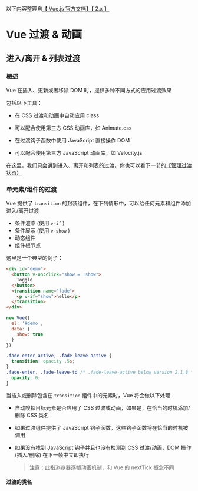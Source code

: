 以下内容整理自[【 Vue.js 官方文档】【 2.x 】](https://cn.vuejs.org/v2/guide/installation.html)


# Vue 过渡 & 动画

## 进入/离开 & 列表过渡

### 概述

Vue 在插入、更新或者移除 DOM 时，提供多种不同方式的应用过渡效果

包括以下工具：

* 在 CSS 过渡和动画中自动应用 class

* 可以配合使用第三方 CSS 动画库，如 Animate.css

* 在过渡钩子函数中使用 JavaScript 直接操作 DOM

* 可以配合使用第三方 JavaScript 动画库，如 Velocity.js

在这里，我们只会讲到进入、离开和列表的过渡，你也可以看下一节的[【管理过渡状态】](https://cn.vuejs.org/v2/guide/transitioning-state.html)

### 单元素/组件的过渡

Vue 提供了 `transition` 的封装组件，在下列情形中，可以给任何元素和组件添加进入/离开过渡

* 条件渲染 (使用 `v-if` )
* 条件展示 (使用 `v-show` )
* 动态组件
* 组件根节点

这里是一个典型的例子：

```html
<div id="demo">
  <button v-on:click="show = !show">
    Toggle
  </button>
  <transition name="fade">
    <p v-if="show">hello</p>
  </transition>
</div>
```

```js
new Vue({
  el: '#demo',
  data: {
    show: true
  }
})
```

```css
.fade-enter-active, .fade-leave-active {
  transition: opacity .5s;
}
.fade-enter, .fade-leave-to /* .fade-leave-active below version 2.1.8 */ {
  opacity: 0;
}
```

当插入或删除包含在 `transition` 组件中的元素时，Vue 将会做以下处理：

* 自动嗅探目标元素是否应用了 CSS 过渡或动画，如果是，在恰当的时机添加/删除 CSS 类名

* 如果过渡组件提供了 JavaScript 钩子函数，这些钩子函数将在恰当的时机被调用

* 如果没有找到 JavaScript 钩子并且也没有检测到 CSS 过渡/动画，DOM 操作 (插入/删除) 在下一帧中立即执行

  > 注意：此指浏览器逐帧动画机制，和 Vue 的 nextTick 概念不同

#### 过渡的类名


















































































































































































































































































































































































































































































































